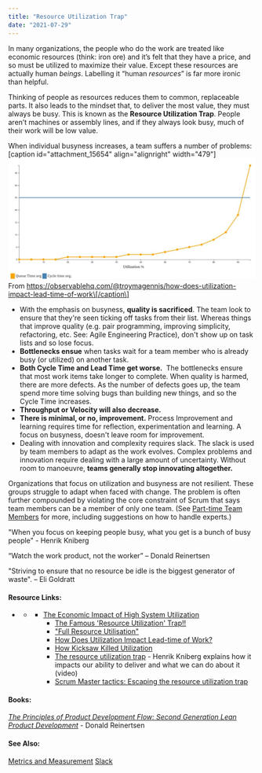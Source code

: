 ```yaml
---
title: "Resource Utilization Trap"
date: "2021-07-29"
---
```


In many organizations, the people who do the work are treated like economic resources (think: iron ore) and it’s felt that they have a price, and so must be utilized to maximize their value. Except these resources are actually human _beings_. Labelling it “human _resources_” is far more ironic than helpful.

Thinking of people as resources reduces them to common, replaceable parts. It also leads to the mindset that, to deliver the most value, they must always be busy. This is known as the **Resource Utilization Trap**. People aren’t machines or assembly lines, and if they always look busy, much of their work will be low value.

When individual busyness increases, a team suffers a number of problems: \[caption id="attachment\_15654" align="alignright" width="479"\]![](images/How_Does_Utilization_Impact_Lead-time_of_Work____Troy_Magennis-1024x505.jpg) From https://observablehq.com/@troymagennis/how-does-utilization-impact-lead-time-of-work\[/caption\]

- With the emphasis on busyness, **quality is sacrificed**. The team look to ensure that they're seen ticking off tasks from their list. Whereas things that improve quality (e.g. pair programming, improving simplicity, refactoring, etc. See: Agile Engineering Practice), don't show up on task lists and so lose focus.
- **Bottlenecks ensue** when tasks wait for a team member who is already busy (or utilized) on another task.
- **Both Cycle Time and Lead Time get worse.**  The bottlenecks ensure that most work items take longer to complete. When quality is harmed, there are more defects. As the number of defects goes up, the team spend more time solving bugs than building new things, and so the Cycle Time increases.
- ****Throughput or Velocity will also decrease.****
- **There is minimal, or no, improvement.** Process Improvement and learning requires time for reflection, experimentation and learning. A focus on busyness, doesn't leave room for improvement.
- Dealing with innovation and complexity requires slack. The slack is used by team members to adapt as the work evolves. Complex problems and innovation require dealing with a large amount of uncertainty. Without room to manoeuvre, **teams generally stop innovating altogether.**

Organizations that focus on utilization and busyness are not resilient. These groups struggle to adapt when faced with change. The problem is often further compounded by violating the core constraint of Scrum that says team members can be a member of only one team. (See [Part-time Team Members](/glossary/part-time-team-members) for more, including suggestions on how to handle experts.)

"When you focus on keeping people busy, what you get is a bunch of busy people" - Henrik Kniberg

“Watch the work product, not the worker” – Donald Reinertsen

"Striving to ensure that no resource be idle is the biggest generator of waste". – Eli Goldratt

#### Resource Links:

- - - [The Economic Impact of High System Utilization](https://observablehq.com/@troymagennis/the-economic-impact-of-high-system-utilization)
        - [The Famous 'Resource Utilization'​ Trap!!](https://www.linkedin.com/pulse/famous-resource-tilization-trap-jayaram-hegde/)
        - ["Full Resource Utilisation"​](https://www.linkedin.com/pulse/full-resource-utilisation-trond-hjorteland/)
        - [How Does Utilization Impact Lead-time of Work?](https://observablehq.com/@troymagennis/how-does-utilization-impact-lead-time-of-work)
        - [How Kicksaw Killed Utilization](https://www.kicksaw.com/blog/how-kicksaw-killed-utilization)
        - [The resource utilization trap](https://www.youtube.com/watch?v=CostXs2p6r0) - Henrik Kniberg explains how it impacts our ability to deliver and what we can do about it (video)
        - [Scrum Master tactics: Escaping the resource utilization trap](https://medium.com/@stephan_vlieland/scrum-master-tactics-escaping-the-resource-utilization-trap-f169a79547)

#### Books:

[_The Principles of Product Development Flow: Second Generation Lean Product Development_](https://www.amazon.ca/Principles-Product-Development-Flow-Generation-ebook/dp/B00K7OWG7O/&tag=notesfromatoo-20) - Donald Reinertsen

#### See Also:

[Metrics and Measurement](/glossary/metrics-and-measurement) [Slack](/glossary/slack)

